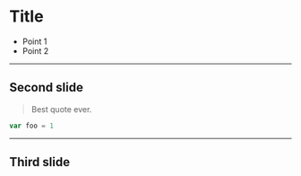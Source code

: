 # Title

* Point 1
* Point 2

---

## Second slide

> Best quote ever.

```js
var foo = 1
```

---

## Third slide